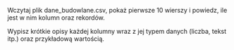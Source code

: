 Wczytaj plik dane_budowlane.csv, pokaż pierwsze 10 wierszy i powiedz, ile jest w nim kolumn oraz rekordów.

Wypisz krótkie opisy każdej kolumny wraz z jej typem danych (liczba, tekst itp.) oraz przykładową wartością.
